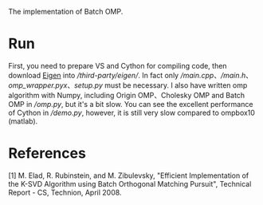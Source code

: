 The implementation of Batch OMP.

# Run

First, you need to prepare VS and Cython for compiling code, then download <a href="https://github.com/RLovelett/eigen.git">Eigen</a> into */third-party/eigen/*. In fact only */main.cpp*、*/main.h*、*omp_wrapper.pyx*、*setup.py* must be necessary. I also have written omp algorithm with Numpy, including Origin OMP、Cholesky OMP and Batch OMP in */omp.py*, but it's a bit slow. You can see the excellent performance of Cython in */demo.py*, however, it is still very slow compared to ompbox10 (matlab).

# References

[1] M. Elad, R. Rubinstein, and M. Zibulevsky, "Efficient Implementation of the K-SVD Algorithm 
using Batch Orthogonal Matching Pursuit", Technical Report - CS, Technion, April 2008.